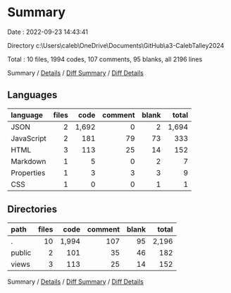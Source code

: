 # Summary

Date : 2022-09-23 14:43:41

Directory c:\\Users\\caleb\\OneDrive\\Documents\\GitHub\\a3-CalebTalley2024

Total : 10 files,  1994 codes, 107 comments, 95 blanks, all 2196 lines

Summary / [Details](details.md) / [Diff Summary](diff.md) / [Diff Details](diff-details.md)

## Languages
| language | files | code | comment | blank | total |
| :--- | ---: | ---: | ---: | ---: | ---: |
| JSON | 2 | 1,692 | 0 | 2 | 1,694 |
| JavaScript | 2 | 181 | 79 | 73 | 333 |
| HTML | 3 | 113 | 25 | 14 | 152 |
| Markdown | 1 | 5 | 0 | 2 | 7 |
| Properties | 1 | 3 | 3 | 3 | 9 |
| CSS | 1 | 0 | 0 | 1 | 1 |

## Directories
| path | files | code | comment | blank | total |
| :--- | ---: | ---: | ---: | ---: | ---: |
| . | 10 | 1,994 | 107 | 95 | 2,196 |
| public | 2 | 101 | 35 | 46 | 182 |
| views | 3 | 113 | 25 | 14 | 152 |

Summary / [Details](details.md) / [Diff Summary](diff.md) / [Diff Details](diff-details.md)